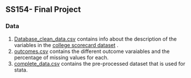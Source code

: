 ## SS154- Final Project 
### Data 
1. [Database_clean_data.csv](https://github.com/asmaaalaa99/SS154-Final-Project/blob/main/Database_clean_data.csv "Database_clean_data.csv") contains info about the description of the variables in the [college scorecard dataset](https://collegescorecard.ed.gov/) .
2. [outcomes.csv](https://github.com/asmaaalaa99/SS154-Final-Project/blob/main/outcomes.csv "outcomes.csv") contains the different outcome varaiables and the percentage of missing values for each. 
3. [complete_data.csv](https://github.com/asmaaalaa99/SS154-Final-Project/blob/main/complete_data.csv "complete_data.csv") contains the pre-processed dataset that is used for stata. 